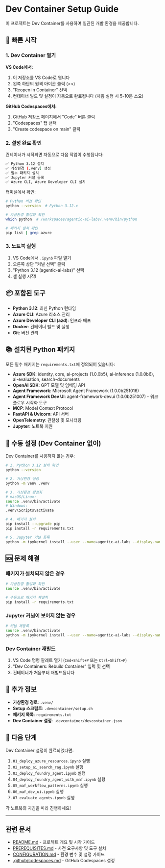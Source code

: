 # Dev Container Setup Guide

이 프로젝트는 Dev Container를 사용하여 일관된 개발 환경을 제공합니다.

## 🚀 빠른 시작

### 1. Dev Container 열기

**VS Code에서:**
1. 이 저장소를 VS Code로 엽니다
2. 왼쪽 하단의 원격 아이콘 클릭 (><)
3. "Reopen in Container" 선택
4. 컨테이너 빌드 및 설정이 자동으로 완료됩니다 (처음 실행 시 5-10분 소요)

**GitHub Codespaces에서:**
1. GitHub 저장소 페이지에서 "Code" 버튼 클릭
2. "Codespaces" 탭 선택
3. "Create codespace on main" 클릭

### 2. 설정 완료 확인

컨테이너가 시작되면 자동으로 다음 작업이 수행됩니다:

```bash
✅ Python 3.12 설치
✅ 가상환경 (.venv) 생성
✅ 필수 패키지 설치
✅ Jupyter 커널 등록
✅ Azure CLI, Azure Developer CLI 설치
```

터미널에서 확인:

```bash
# Python 버전 확인
python --version  # Python 3.12.x

# 가상환경 활성화 확인
which python  # /workspaces/agentic-ai-labs/.venv/bin/python

# 패키지 설치 확인
pip list | grep azure
```

### 3. 노트북 실행

1. VS Code에서 `.ipynb` 파일 열기
2. 오른쪽 상단 "커널 선택" 클릭
3. "Python 3.12 (agentic-ai-labs)" 선택
4. 셀 실행 시작!

## 📦 포함된 도구

- **Python 3.12**: 최신 Python 런타임
- **Azure CLI**: Azure 리소스 관리
- **Azure Developer CLI (azd)**: 인프라 배포
- **Docker**: 컨테이너 빌드 및 실행
- **Git**: 버전 관리

## 📚 설치된 Python 패키지

모든 필수 패키지는 `requirements.txt`에 정의되어 있습니다:

- **Azure SDK**: identity, core, ai-projects (1.0.0b5), ai-inference (1.0.0b6), ai-evaluation, search-documents
- **OpenAI SDK**: GPT 모델 및 임베딩 API
- **Agent Framework**: Microsoft Agent Framework (1.0.0b251016)
- **Agent Framework Dev UI**: agent-framework-devui (1.0.0b251007) - 워크플로우 시각화 도구
- **MCP**: Model Context Protocol
- **FastAPI & Uvicorn**: API 서버
- **OpenTelemetry**: 관찰성 및 모니터링
- **Jupyter**: 노트북 지원

## 🔧 수동 설정 (Dev Container 없이)

Dev Container를 사용하지 않는 경우:

```bash
# 1. Python 3.12 설치 확인
python --version

# 2. 가상환경 생성
python -m venv .venv

# 3. 가상환경 활성화
# macOS/Linux:
source .venv/bin/activate
# Windows:
.venv\Scripts\activate

# 4. 패키지 설치
pip install --upgrade pip
pip install -r requirements.txt

# 5. Jupyter 커널 등록
python -m ipykernel install --user --name=agentic-ai-labs --display-name "Python 3.12 (agentic-ai-labs)"
```

## 🆘 문제 해결

### 패키지가 설치되지 않은 경우

```bash
# 가상환경 활성화 확인
source .venv/bin/activate

# 수동으로 패키지 재설치
pip install -r requirements.txt
```

### Jupyter 커널이 보이지 않는 경우

```bash
# 커널 재등록
source .venv/bin/activate
python -m ipykernel install --user --name=agentic-ai-labs --display-name "Python 3.12 (agentic-ai-labs)"
```

### Dev Container 재빌드

1. VS Code 명령 팔레트 열기 (`Cmd+Shift+P` 또는 `Ctrl+Shift+P`)
2. "Dev Containers: Rebuild Container" 입력 및 선택
3. 컨테이너가 처음부터 재빌드됩니다

## 📝 추가 정보

- **가상환경 경로**: `.venv/`
- **Setup 스크립트**: `.devcontainer/setup.sh`
- **패키지 목록**: `requirements.txt`
- **Dev Container 설정**: `.devcontainer/devcontainer.json`

## 🎯 다음 단계

Dev Container 설정이 완료되었다면:

1. `01_deploy_azure_resources.ipynb` 실행
2. `02_setup_ai_search_rag.ipynb` 실행
3. `03_deploy_foundry_agent.ipynb` 실행
4. `04_deploy_foundry_agent_with_maf.ipynb` 실행
5. `05_maf_workflow_patterns.ipynb` 실행
6. `06_maf_dev_ui.ipynb` 실행
7. `07_evaluate_agents.ipynb` 실행

각 노트북의 지침을 따라 진행하세요!

---

## 관련 문서

- [README.md](./README.md) - 프로젝트 개요 및 시작 가이드
- [PREREQUISITES.md](./PREREQUISITES.md) - 사전 요구사항 및 도구 설치
- [CONFIGURATION.md](./CONFIGURATION.md) - 환경 변수 및 설정 가이드
- [.github/codespaces.md](./.github/codespaces.md) - GitHub Codespaces 설정
